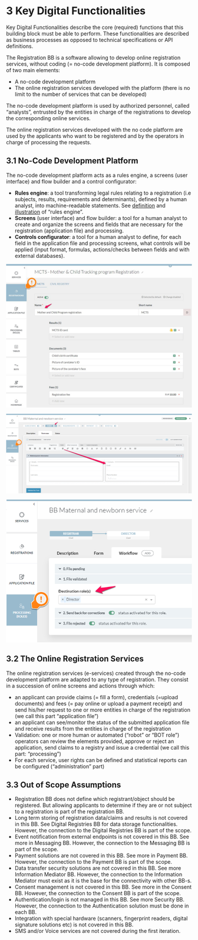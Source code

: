 # 3 Key Digital Functionalities

Key Digital Functionalities describe the core (required) functions that this building block must be able to perform. These functionalities are described as business processes as opposed to technical specifications or API definitions.

The Registration BB is a software allowing to develop online registration services, without coding (= no-code development platform). It is composed of two main elements:

* A no-code development platform
* The online registration services developed with the platform (there is no limit to the number of services that can be developed)

The no-code development platform is used by authorized personnel, called “analysts”, entrusted by the entities in charge of the registrations to develop the corresponding online services. &#x20;

The online registration services developed with the no code platform are used by the applicants who want to be registered and by the operators in charge of processing the requests.

## 3.1  No-Code Development Platform  <a href="#docs-internal-guid-f7c824af-7fff-a3d3-5a87-3efe0d1dcff9" id="docs-internal-guid-f7c824af-7fff-a3d3-5a87-3efe0d1dcff9"></a>

The no-code development platform acts as a rules engine, a screens (user interface) and flow builder and a control configurator:

* **Rules engine**: a tool transforming legal rules relating to a registration (i.e subjects, results, requirements and determinants), defined by a human analyst, into machine-readable statements.  See [definition](https://en.wikipedia.org/wiki/Business\_rules\_engine) and [illustration](https://www.digital.nsw.gov.au/digital-transformation/policy-lab/rules-code) of “rules engine”.
* **Screens** (user interface) and flow builder: a tool for a human analyst to create and organize the screens and fields that are necessary for the registration (application file) and processing.&#x20;
* **Controls configurator**: a tool for a human analyst to define, for each field in the application file and processing screens, what controls will be applied (input format, formulas, actions/checks between fields and with external databases).

![Illustration 1- Example of configuration of the rules engine (UNCTAD’s eRegistrations).](../.gitbook/assets/image6.jpg)

![Illustration 2 - Example of the user interface builder (UNCTAD’s eRegistrations).](../.gitbook/assets/image3.png)

![Illustration 3 - Example of flow builder (UNCTAD’s eRegistrations).](<../.gitbook/assets/image7 (1).png>)

## 3.2 The Online Registration Services <a href="#docs-internal-guid-d85f59a4-7fff-1564-6ae2-86d67f36a258" id="docs-internal-guid-d85f59a4-7fff-1564-6ae2-86d67f36a258"></a>

The online registration services (e-services) created through the no-code development platform are adapted to any type of registration. They consist in a succession of online screens and actions through which:

* an applicant can provide claims (= fill a form), credentials (=upload documents) and fees (= pay online or upload a payment receipt) and send his/her request to one or more entities in charge of the registration (we call this part “application file”)
* an applicant can see/monitor the status of the submitted application file and receive results from the  entities in charge of the registration &#x20;
* Validation: one or more human or automated (“robot” or “BOT role”) operators can review the elements provided, approve or reject an application, send claims to a registry and issue a credential (we call this part: “processing”)
* For each service, user rights can be defined and statistical reports can be configured (“administration” part)

## 3.3 Out of Scope Assumptions

* Registration BB does not define which registrant/object should be registered. But allowing applicants to determine if they are or not subject to a registration is part of the registration BB.
* Long term storing of registration data/claims and results is not covered in this BB. See Digital Registries BB for data storage functionalities. However, the connection to the Digital Registries BB is part of the scope.  &#x20;
* Event notification from external endpoints is not covered in this BB. See more in Messaging BB. However, the connection to the Messaging BB is part of the scope.&#x20;
* Payment solutions are not covered in this BB. See more in Payment BB.  However, the connection to the Payment BB is part of the scope.&#x20;
* Data transfer security solutions are not covered in this BB. See more Information Mediator BB. However, the connection to the Information Mediator must exist as it is the base for the connectivity with other BB-s.&#x20;
* Consent management is not covered in this BB. See more in the Consent BB. However, the connection to the Consent BB is part of the scope. &#x20;
* Authentication/login is not managed in this BB. See more Security BB. However, the connection to the Authentication solution must be done in each BB.&#x20;
* Integration with special hardware (scanners, fingerprint readers, digital signature solutions etc) is not covered in this BB.
* SMS and/or Voice services are not covered during the first iteration.
